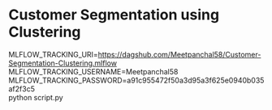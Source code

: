 # Customer Segmentation using Clustering

MLFLOW_TRACKING_URI=https://dagshub.com/Meetpanchal58/Customer-Segmentation-Clustering.mlflow \
MLFLOW_TRACKING_USERNAME=Meetpanchal58 \
MLFLOW_TRACKING_PASSWORD=a91c955472f50a3d95a3f625e0940b035af2f3c5 \
python script.py